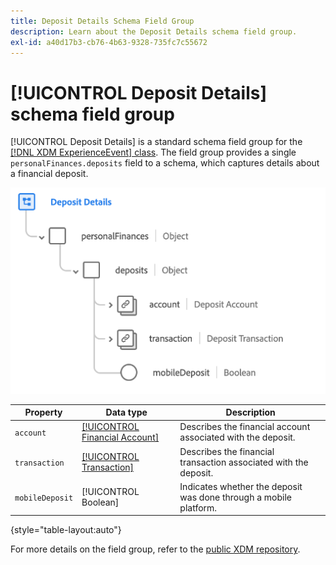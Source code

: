 ```yaml
---
title: Deposit Details Schema Field Group
description: Learn about the Deposit Details schema field group.
exl-id: a40d17b3-cb76-4b63-9328-735fc7c55672
---
```

# [!UICONTROL Deposit Details] schema field group

[!UICONTROL Deposit Details] is a standard schema field group for the [[!DNL XDM ExperienceEvent] class](../../classes/experienceevent.md). The field group provides a single `personalFinances.deposits` field to a schema, which captures details about a financial deposit.

![](../../images/field-groups/deposit-details.png)

| Property | Data type | Description |
| --- | --- | --- |
| `account` | [[!UICONTROL Financial Account]](../../data-types/financial-account.md) | Describes the financial account associated with the deposit. |
| `transaction` | [[!UICONTROL Transaction]](../../data-types/transaction.md) | Describes the financial transaction associated with the deposit. |
| `mobileDeposit` | [!UICONTROL Boolean] | Indicates whether the deposit was done through a mobile platform. |

{style="table-layout:auto"}

For more details on the field group, refer to the [public XDM repository](https://github.com/adobe/xdm/blob/master/docs/reference/fieldgroups/experience-event/industry-verticals/experienceevent-deposit-details.schema.json).
